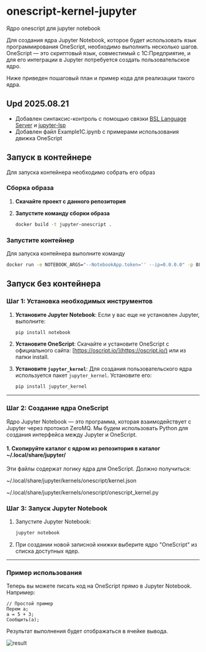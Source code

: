 # onescript-kernel-jupyter
Ядро onescript для jupyter notebook

Для создания ядра Jupyter Notebook, которое будет использовать язык программирования OneScript, необходимо выполнить несколько шагов. OneScript — это скриптовый язык, совместимый с 1С:Предприятие, и для его интеграции в Jupyter потребуется создать пользовательское ядро.

Ниже приведен пошаговый план и пример кода для реализации такого ядра.

## Upd 2025.08.21
- Добавлен синтаксис-контроль с помощью связки [BSL Language Server](https://1c-syntax.github.io/bsl-language-server/dev/) и [jupyter-lsp](https://jupyterlab-lsp.readthedocs.io/en/latest/index.html)
- Добавлен файл Example1C.ipynb с примерами использования движка OneScript



## Запуск в контейнере
Для запуска контейнера необходимо собрать его образ

### Сборка образа
1. **Скачайте проект с данного репозитория**

2. **Запустите команду сборки образа**
   ```bash
   docker build -t jupyter-onescript .   
   ```

### Запустите контейнер
Для запуска контейнера выполните команду
   ```bash
   docker run -e NOTEBOOK_ARGS="--NotebookApp.token='' --ip=0.0.0.0" -p 8888:8888 jupyter-onescript  
   ```

## Запуск без контейнера

### Шаг 1: Установка необходимых инструментов
1. **Установите Jupyter Notebook**:
   Если у вас еще не установлен Jupyter, выполните:
   ```bash
   pip install notebook
   ```

2. **Установите OneScript**:
   Скачайте и установите OneScript с официального сайта: [https://oscript.io/](https://oscript.io/) или из папки install.

3. **Установите `jupyter_kernel`**:
   Для создания пользовательского ядра используется пакет `jupyter_kernel`. Установите его:
   ```bash
   pip install jupyter_kernel
   ```

---

### Шаг 2: Создание ядра OneScript
Ядро Jupyter Notebook — это программа, которая взаимодействует с Jupyter через протокол ZeroMQ. Мы будем использовать Python для создания интерфейса между Jupyter и OneScript.

#### 1. Скопируйте каталог с ядром из репозитория в каталог ~/.local/share/jupyter/
Эти файлы содержат логику ядра для OneScript.
Должно получиться:

~/.local/share/jupyter/kernels/onescript/kernel.json

~/.local/share/jupyter/kernels/onescript/onescript_kernel.py

### Шаг 3: Запуск Jupyter Notebook
1. Запустите Jupyter Notebook:
   ```bash
   jupyter notebook
   ```

2. При создании новой записной книжки выберите ядро "OneScript" из списка доступных ядер.

---

### Пример использования
Теперь вы можете писать код на OneScript прямо в Jupyter Notebook. Например:
```onescript
// Простой пример
Перем a;
a = 5 + 3;
Сообщить(a);
```

Результат выполнения будет отображаться в ячейке вывода.

![result](https://github.com/user-attachments/assets/6e01e457-6cb6-491f-8c85-9cb84d8b14ba)
